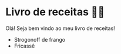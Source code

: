 # Livro de receitas :man_cook:

Olá! Seja bem vindo ao meu livro de receitas!

- Strogonoff de frango
- Fricassê

